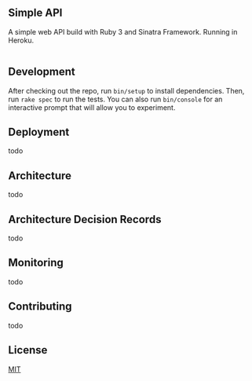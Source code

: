 ## Simple API
A simple web API build with Ruby 3 and Sinatra Framework.
Running in Heroku.

[![<joesustaric>](https://circleci.com/gh/joesustaric/simple-api.svg?style=svg)](https://app.circleci.com/pipelines/github/yjoesustaric/simple-api?branch=main)

## Development
After checking out the repo, run `bin/setup` to install dependencies. Then, run `rake spec` to run the tests. You can also run `bin/console` for an interactive prompt that will allow you to experiment.

## Deployment
todo

## Architecture
todo

## Architecture Decision Records
todo

## Monitoring
todo

## Contributing
todo

## License
[MIT](LICENSE)
